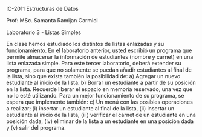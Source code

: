 IC-2011 Estructuras de Datos

Prof: MSc. Samanta Ramijan Carmiol

Laboratorio 3 - Listas Simples

En clase hemos estudiado los distintos de listas enlazadas y su funcionamiento. En el
laboratorio anterior, usted escribió un programa que permite almacenar la información de
estudiantes (nombre y carnet) en una lista enlazada simple. Para este tercer laboratorio,
deberá extender su programa, para que no solamente se puedan añadir estudiantes al final
de la lista, sino que exista también la posibilidad de:
a) Agregar un nuevo estudiante al inicio de la lista.
b) Borrar un estudiante a partir de su posición en la lista. Recuerde liberar el espacio en
memoria reservado, una vez que no lo esté utilizando.
Para un mejor funcionamiento de su programa, se espera que implemente también:
c) Un menú con las posibles operaciones a realizar; (i) insertar un estudiante al final de
la lista, (ii) insertar un estudiante al inicio de la lista, (iii) verificar el carnet de un
estudiante en una posición dada, (iv) eliminar de la lista a un estudiante en una
posición dada y (v) salir del programa.
